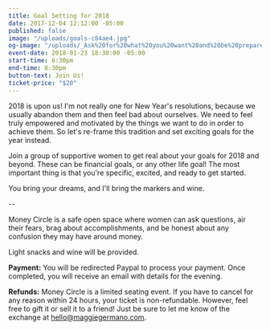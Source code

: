 ```yaml
---
title: Goal Setting for 2018
date: 2017-12-04 12:12:00 -05:00
published: false
image: "/uploads/goals-c84ae4.jpg"
og-image: "/uploads/_Ask%20for%20what%20you%20want%20and%20be%20prepared%20to%20get%20it._.png"
event-date: 2018-01-23 18:30:00 -05:00
start-time: 6:30pm
end-time: 8:30pm
button-text: Join Us!
ticket-price: "$20"
---
```


2018 is upon us! I'm not really one for New Year's resolutions, because we usually abandon them and then feel bad about ourselves. We need to feel truly empowered and motivated by the things we want to do in order to achieve them. So let's re-frame this tradition and set exciting goals for the year instead.

Join a group of supportive women to get real about your goals for 2018 and beyond. These can be financial goals, or any other life goal! The most important thing is that you're specific, excited, and ready to get started.

You bring your dreams, and I'll bring the markers and wine.

--

Money Circle is a safe open space where women can ask questions, air their fears, brag about accomplishments, and be honest about any confusion they may have around money.

Light snacks and wine will be provided.

**Payment:** You will be redirected Paypal to process your payment. Once completed, you will receive an email with details for the evening.

**Refunds:** Money Circle is a limited seating event. If you have to cancel for any reason within 24 hours, your ticket is non-refundable. However, feel free to gift it or sell it to a friend! Just be sure to let me know of the exchange at [hello@maggiegermano.com](mailto:hello@maggiegermano.com).